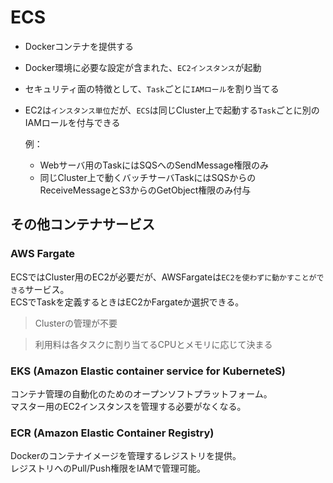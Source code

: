 # ECS
- Dockerコンテナを提供する
- Docker環境に必要な設定が含まれた、`EC2インスタンス`が起動
- セキュリティ面の特徴として、`Task`ごとに`IAMロール`を割り当てる
- EC2は`インスタンス単位`だが、`ECS`は同じCluster上で起動する`Task`ごとに別のIAMロールを付与できる
    
    例：
    - Webサーバ用のTaskにはSQSへのSendMessage権限のみ
    - 同じCluster上で動くバッチサーバTaskにはSQSからのReceiveMessageとS3からのGetObject権限のみ付与
  
## その他コンテナサービス
### AWS Fargate
ECSではCluster用のEC2が必要だが、AWSFargateは`EC2を使わずに動かすことができる`サービス。  
ECSでTaskを定義するときはEC2かFargateか選択できる。

> Clusterの管理が不要

> 利用料は各タスクに割り当てるCPUとメモリに応じて決まる

### EKS (Amazon Elastic container service for KuberneteS)
コンテナ管理の自動化のためのオープンソフトプラットフォーム。  
マスター用のEC2インスタンスを管理する必要がなくなる。

### ECR (Amazon Elastic Container Registry)
Dockerのコンテナイメージを管理するレジストリを提供。  
レジストリへのPull/Push権限をIAMで管理可能。
